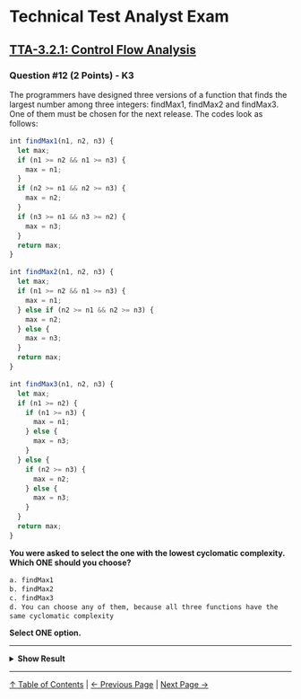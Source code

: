 # Technical Test Analyst Exam

## [TTA-3.2.1: Control Flow Analysis](../../3-static-and-dynamic-analysis/3.2-static-analysis.md#321-control-flow-analysis)

### Question #12 (2 Points) - K3

The programmers have designed three versions of a function that finds the largest number among three integers: findMax1, findMax2 and findMax3. One of them must be chosen for the next release. The codes look as follows:

```javascript
int findMax1(n1, n2, n3) {
  let max;
  if (n1 >= n2 && n1 >= n3) {
    max = n1;
  }
  if (n2 >= n1 && n2 >= n3) {
    max = n2;
  }
  if (n3 >= n1 && n3 >= n2) {
    max = n3;
  }
  return max;
}
```

```javascript
int findMax2(n1, n2, n3) {
  let max;
  if (n1 >= n2 && n1 >= n3) {
    max = n1;
  } else if (n2 >= n1 && n2 >= n3) {
    max = n2;
  } else {
    max = n3;
  }
  return max;
}
```

```javascript
int findMax3(n1, n2, n3) {
  let max;
  if (n1 >= n2) {
    if (n1 >= n3) {
      max = n1;
    } else {
      max = n3;
    }
  } else {
    if (n2 >= n3) {
      max = n2;
    } else {
      max = n3;
    }
  }
  return max;
}
```

**You were asked to select the one with the lowest cyclomatic complexity. Which ONE should you choose?**

    a. findMax1
    b. findMax2
    c. findMax3
    d. You can choose any of them, because all three functions have the same cyclomatic complexity

**Select ONE option.**

---

<details>
<summary><strong>Show Result</strong></summary>

#### Correct Answer: b

![Control flow graphs](../../../resources/images/question-12.png)

The control flow graphs of all three functions are presented in the figure. One can see that findMax2 has 2 decision points (marked with symbol “D”), so its cyclomatic complexity equals 3, while findMax1 and findMax3 have 3 decision points, so their cyclomatic complexity equals 4. Hence:

Thus:

    a. Is not correct
    b. Is correct
    c. Is not correct
    d. Is not correct

</details>

---

[↑ Table of Contents](../../README.md#table-of-contents) | [← Previous Page](question-11.md) | [Next Page →](question-13.md)
